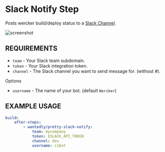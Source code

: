 # Slack Notify Step
Posts wercker build/deploy status to a [Slack Channel](https://slack.com/).

![screenshot](https://raw.githubusercontent.com/wantedly/step-pretty-slack-notify/master/screenshot.png)

## REQUIREMENTS

* `team` - Your Slack team subdomain.
* `token` - Your Slack integration token.
* `channel` - The Slack channel you want to send message for. (without #).

Options

* `username` - The name of your bot. (default `Wercker`)

## EXAMPLE USAGE

```yml
build:
    after-steps:
        - wantedly/pretty-slack-notify:
            team: mycompany
            token: $SLACK_API_TOKEN
            channel: dev
            username: cibot
```

